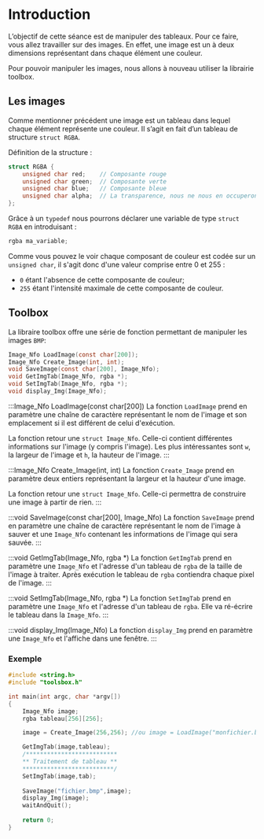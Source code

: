# Introduction

L’objectif de cette séance est de manipuler des tableaux. Pour ce faire, vous allez travailler sur des images. En effet, une image est un  à deux dimensions représentant dans chaque élément une couleur.

Pour pouvoir manipuler les images, nous allons à nouveau utiliser la librairie toolbox.

## Les images

Comme mentionner précédent une image est un tableau dans lequel chaque élément représente une couleur.
Il s’agit en fait d’un tableau de structure  `struct RGBA`.

Définition de la structure : 
```c
struct RGBA {
    unsigned char red;    // Composante rouge
    unsigned char green;  // Composante verte
    unsigned char blue;   // Composante bleue
    unsigned char alpha;  // La transparence, nous ne nous en occuperont pas
};
```
Grâce à un `typedef` nous pourrons déclarer une variable de type `struct RGBA` en introduisant :
```c
rgba ma_variable;
```

Comme vous pouvez le voir chaque composant de couleur est codée sur un `unsigned char`, il s'agit donc d'une valeur comprise entre 0 et 255 :
- `0` étant l'absence de cette composante de couleur;
- `255` étant l'intensité maximale de cette composante de couleur.

## Toolbox

La libraire toolbox offre une série de fonction permettant de manipuler les images `BMP`:
```c
Image_Nfo LoadImage(const char[200]);
Image_Nfo Create_Image(int, int);
void SaveImage(const char[200], Image_Nfo);
void GetImgTab(Image_Nfo, rgba *);
void SetImgTab(Image_Nfo, rgba *);
void display_Img(Image_Nfo);
```

:::Image_Nfo LoadImage(const char[200])
La fonction `LoadImage` prend en paramètre une chaîne de caractère représentant le nom de l'image et son emplacement si il est différent de celui d'exécution.

La fonction retour une `struct Image_Nfo`. Celle-ci contient différentes informations sur l'image (y compris l'image). Les plus intéressantes sont `w`, la largeur de l'image et `h`, la hauteur de l'image.
:::

:::Image_Nfo Create_Image(int, int)
La fonction `Create_Image` prend en paramètre deux entiers représentant la largeur et la hauteur d'une image.

La fonction retour une `struct Image_Nfo`. Celle-ci permettra de construire une image à partir de rien.
:::

:::void SaveImage(const char[200], Image_Nfo)
La fonction `SaveImage` prend en paramètre une chaîne de caractère représentant le nom de l'image à sauver et une `Image_Nfo` contenant les informations de l'image qui sera sauvée.
:::

:::void GetImgTab(Image_Nfo, rgba *)
La fonction `GetImgTab` prend en paramètre une `Image_Nfo` et l'adresse d'un tableau de `rgba` de la taille de l'image à traiter. Après exécution le tableau de `rgba` contiendra chaque pixel de l'image.
:::

:::void SetImgTab(Image_Nfo, rgba *)
La fonction `SetImgTab` prend en paramètre une `Image_Nfo` et l'adresse d'un tableau de `rgba`. Elle va ré-écrire le tableau dans la `Image_Nfo`.
:::

:::void display_Img(Image_Nfo)
La fonction `display_Img` prend en paramètre une `Image_Nfo` et l'affiche dans une fenêtre.
:::

### Exemple

```c
#include <string.h>
#include "toolsbox.h"

int main(int argc, char *argv[])
{
    Image_Nfo image;
    rgba tableau[256][256];

    image = Create_Image(256,256); //ou image = LoadImage("monfichier.bmp");

	GetImgTab(image,tableau);
	/**************************
	** Traitement de tableau **
	**************************/
	SetImgTab(image,tab);
	
	SaveImage("fichier.bmp",image);
	display_Img(image);
	waitAndQuit();
	
	return 0;
}
```